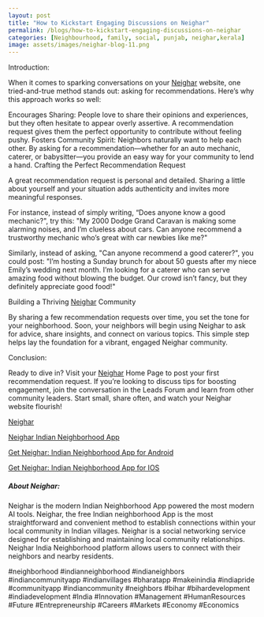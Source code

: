 ```yaml
---
layout: post
title: "How to Kickstart Engaging Discussions on Neighar"
permalink: /blogs/how-to-kickstart-engaging-discussions-on-neighar
categories: [Neighbourhood, family, social, punjab, neighar,kerala]
image: assets/images/neighar-blog-11.png
---
```



Introduction:
 
When it comes to sparking conversations on your [Neighar](https://neighar.com/download) website, one tried-and-true method stands out: asking for recommendations. Here’s why this approach works so well:

Encourages Sharing: People love to share their opinions and experiences, but they often hesitate to appear overly assertive. A recommendation request gives them the perfect opportunity to contribute without feeling pushy.
Fosters Community Spirit: Neighbors naturally want to help each other. By asking for a recommendation—whether for an auto mechanic, caterer, or babysitter—you provide an easy way for your community to lend a hand.
Crafting the Perfect Recommendation Request

A great recommendation request is personal and detailed. Sharing a little about yourself and your situation adds authenticity and invites more meaningful responses.

For instance, instead of simply writing, “Does anyone know a good mechanic?", try this:
"My 2000 Dodge Grand Caravan is making some alarming noises, and I’m clueless about cars. Can anyone recommend a trustworthy mechanic who’s great with car newbies like me?"

Similarly, instead of asking, "Can anyone recommend a good caterer?", you could post:
"I’m hosting a Sunday brunch for about 50 guests after my niece Emily’s wedding next month. I’m looking for a caterer who can serve amazing food without blowing the budget. Our crowd isn’t fancy, but they definitely appreciate good food!"

Building a Thriving [Neighar](https://neighar.com/download) Community

By sharing a few recommendation requests over time, you set the tone for your neighborhood. Soon, your neighbors will begin using Neighar to ask for advice, share insights, and connect on various topics. This simple step helps lay the foundation for a vibrant, engaged Neighar community.


Conclusion:

Ready to dive in? Visit your [Neighar](https://neighar.com/download) Home Page to post your first recommendation request. If you’re looking to discuss tips for boosting engagement, join the conversation in the Leads Forum and learn from other community leaders. Start small, share often, and watch your Neighar website flourish!


[Neighar](https://www.neighar.com)

[Neighar Indian Neighborhood App](https://neighar.com/download)

[Get Neighar: Indian Neighborhood App for Android](https://play.google.com/store/apps/details?id=com.neighar.app)

[Get Neighar: Indian Neighborhood App for IOS](https://apps.apple.com/us/app/neighar-india-neighborhood-app/id6471035218)

##### About Neighar:

Neighar is the modern Indian Neighborhood App powered the most modern AI tools. Neighar, the free Indian neighborhood App is the most straightforward and convenient method to establish connections within your local community in Indian villages. Neighar is a social networking service designed for establishing and maintaining local community relationships. Neighar India Neighborhood platform allows users to connect with their neighbors and nearby residents.

#neighborhood #indianneighborhood #indianeighbors #indiancommunityapp #indianvillages #bharatapp #makeinindia #indiapride #communityapp #indiancommunity #neighbors #bihar #bihardevelopment #indiadevelopment #India #Innovation #Management #HumanResources #Future #Entrepreneurship #Careers #Markets #Economy #Economics